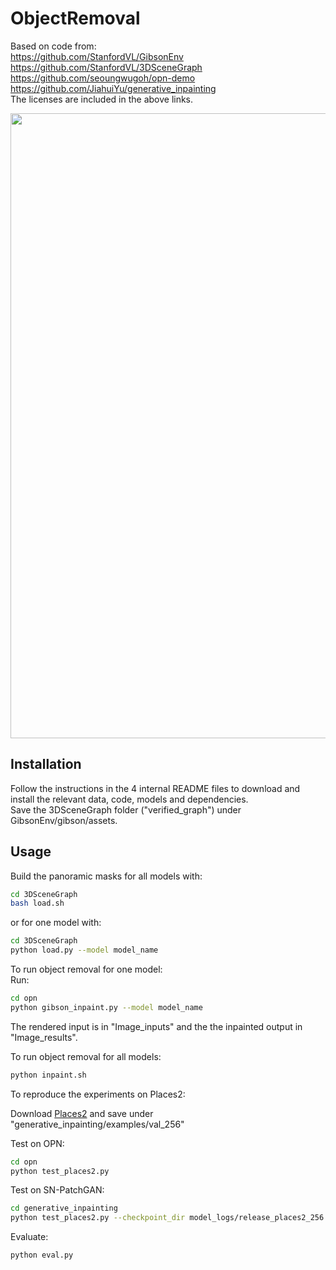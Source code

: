 # ObjectRemoval

Based on code from: \
https://github.com/StanfordVL/GibsonEnv \
https://github.com/StanfordVL/3DSceneGraph \
https://github.com/seoungwugoh/opn-demo \
https://github.com/JiahuiYu/generative_inpainting \
The licenses are included in the above links.

<!---[alt text](figures/teaser_width.jpg)--->
<img src="figures/teaser_width.jpg" width="1000">


## Installation

Follow the instructions in the 4 internal README files to download and install the relevant data, code, models and dependencies. \
Save the 3DSceneGraph folder ("verified_graph") under GibsonEnv/gibson/assets.

## Usage

Build the panoramic masks for all models with:

```bash
cd 3DSceneGraph 
bash load.sh
```
or for one model with:

```bash
cd 3DSceneGraph 
python load.py --model model_name
```



To run object removal for one model: \
Run:
```bash
cd opn 
python gibson_inpaint.py --model model_name
```
The rendered input is in "Image_inputs" and the the inpainted output in "Image_results".

To run object removal for all models:

```bash
python inpaint.sh
```

To reproduce the experiments on Places2:

Download [Places2](http://data.csail.mit.edu/places/places365/val_256.tar) and save under "generative_inpainting/examples/val_256"

Test on OPN:
```bash
cd opn 
python test_places2.py
```

Test on SN-PatchGAN:
```bash
cd generative_inpainting 
python test_places2.py --checkpoint_dir model_logs/release_places2_256
```

Evaluate:
```bash
python eval.py
```
